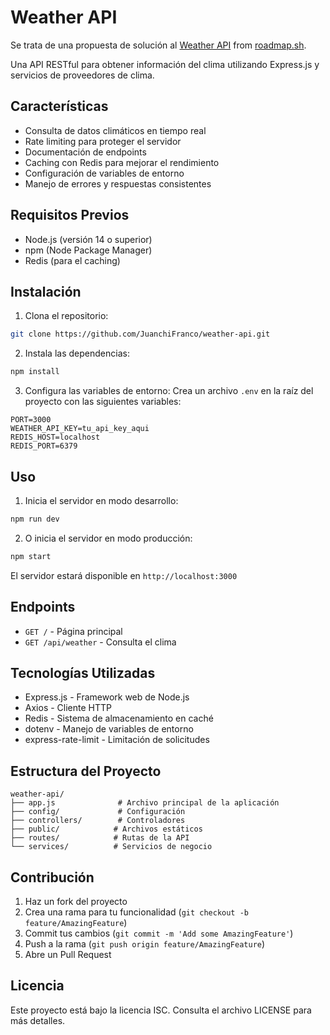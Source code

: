 # Weather API
Se trata de una propuesta de solución al [Weather API](https://roadmap.sh/projects/weather-api-wrapper-service) from [roadmap.sh](https://roadmap.sh/).

Una API RESTful para obtener información del clima utilizando Express.js y servicios de proveedores de clima.

## Características

- Consulta de datos climáticos en tiempo real
- Rate limiting para proteger el servidor
- Documentación de endpoints
- Caching con Redis para mejorar el rendimiento
- Configuración de variables de entorno
- Manejo de errores y respuestas consistentes

## Requisitos Previos

- Node.js (versión 14 o superior)
- npm (Node Package Manager)
- Redis (para el caching)

## Instalación

1. Clona el repositorio:
```bash
git clone https://github.com/JuanchiFranco/weather-api.git
```

2. Instala las dependencias:
```bash
npm install
```

3. Configura las variables de entorno:
Crea un archivo `.env` en la raíz del proyecto con las siguientes variables:
```
PORT=3000
WEATHER_API_KEY=tu_api_key_aqui
REDIS_HOST=localhost
REDIS_PORT=6379
```

## Uso

1. Inicia el servidor en modo desarrollo:
```bash
npm run dev
```

2. O inicia el servidor en modo producción:
```bash
npm start
```

El servidor estará disponible en `http://localhost:3000`

## Endpoints

- `GET /` - Página principal
- `GET /api/weather` - Consulta el clima

## Tecnologías Utilizadas

- Express.js - Framework web de Node.js
- Axios - Cliente HTTP
- Redis - Sistema de almacenamiento en caché
- dotenv - Manejo de variables de entorno
- express-rate-limit - Limitación de solicitudes

## Estructura del Proyecto

```
weather-api/
├── app.js              # Archivo principal de la aplicación
├── config/             # Configuración
├── controllers/        # Controladores
├── public/            # Archivos estáticos
├── routes/            # Rutas de la API
└── services/          # Servicios de negocio
```

## Contribución

1. Haz un fork del proyecto
2. Crea una rama para tu funcionalidad (`git checkout -b feature/AmazingFeature`)
3. Commit tus cambios (`git commit -m 'Add some AmazingFeature'`)
4. Push a la rama (`git push origin feature/AmazingFeature`)
5. Abre un Pull Request

## Licencia

Este proyecto está bajo la licencia ISC. Consulta el archivo LICENSE para más detalles.
